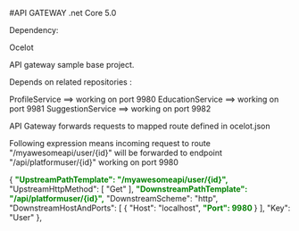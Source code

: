 #API GATEWAY
.net Core 5.0 


Dependency: 

Ocelot 

API gateway sample base project. 

Depends on related repositories :

ProfileService   ==>  working on port 9980
EducationService   ==>  working on port 9981
SuggestionService  ==> working on port 9982




API Gateway forwards requests to mapped route defined in ocelot.json


Following expression means  incoming request to route "/myawesomeapi/user/{id}"  will be forwarded  to endpoint  "/api/platformuser/{id}" working on port 9980 

 {
    <b style="color:green">      "UpstreamPathTemplate": "/myawesomeapi/user/{id}",</b>
      "UpstreamHttpMethod": [
        "Get"
      ],
   <b style="color:green">       "DownstreamPathTemplate": "/api/platformuser/{id}",</b>
      "DownstreamScheme": "http",
      "DownstreamHostAndPorts": [
        {
          "Host": "localhost",
         <b style="color:green">    "Port": 9980 </b>
        }
      ],
      "Key": "User"
    },


